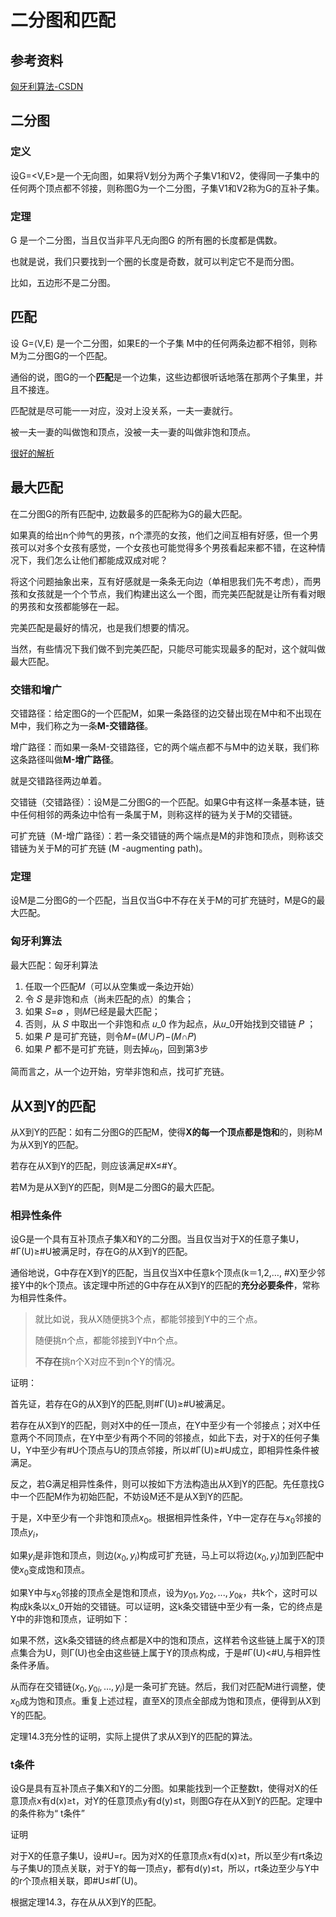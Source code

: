 # 二分图和匹配

## 参考资料

[匈牙利算法-CSDN](https://bog.csdn.net/u013384984/artice/detais/90718287)

## 二分图

### 定义

设G=<V,E>是一个无向图，如果将V划分为两个子集V1和V2，使得同一子集中的任何两个顶点都不邻接，则称图G为一个二分图，子集V1和V2称为G的互补子集。

### 定理

G 是一个二分图，当且仅当非平凡无向图G 的所有圈的长度都是偶数。

也就是说，我们只要找到一个圈的长度是奇数，就可以判定它不是而分图。

比如，五边形不是二分图。

## 匹配

设 G=⟨V,E⟩ 是一个二分图，如果E的一个子集 M中的任何两条边都不相邻，则称 M为二分图G的一个匹配。

通俗的说，图G的一个**匹配**是一个边集，这些边都很听话地落在那两个子集里，并且不接连。

匹配就是尽可能一一对应，没对上没关系，一夫一妻就行。

被一夫一妻的叫做饱和顶点，没被一夫一妻的叫做非饱和顶点。

[很好的解析](https://bog.csdn.net/u013384984/artice/detais/90718287)

## 最大匹配

在二分图G的所有匹配中, 边数最多的匹配称为G的最大匹配。

如果真的给出n个帅气的男孩，n个漂亮的女孩，他们之间互相有好感，但一个男孩可以对多个女孩有感觉，一个女孩也可能觉得多个男孩看起来都不错，在这种情况下，我们怎么让他们都能成双成对呢？

将这个问题抽象出来，互有好感就是一条条无向边（单相思我们先不考虑），而男孩和女孩就是一个个节点，我们构建出这么一个图，而完美匹配就是让所有看对眼的男孩和女孩都能够在一起。

完美匹配是最好的情况，也是我们想要的情况。

当然，有些情况下我们做不到完美匹配，只能尽可能实现最多的配对，这个就叫做最大匹配。

### 交错和增广

交错路径：给定图G的一个匹配M，如果一条路径的边交替出现在M中和不出现在M中，我们称之为一条**M-交错路径**。

增广路径：而如果一条M-交错路径，它的两个端点都不与M中的边关联，我们称这条路径叫做**M-增广路径**。

就是交错路径两边单着。

交错链（交错路径）：设M是二分图G的一个匹配。如果G中有这样一条基本链，链中任何相邻的两条边中恰有一条属于M，则称这样的链为关于M的交错链。

可扩充链（M-增广路径）：若一条交错链的两个端点是M的非饱和顶点，则称该交错链为关于M的可扩充链 (M -augmenting path)。

### 定理

设M是二分图G的一个匹配，当且仅当G中不存在关于M的可扩充链时，M是G的最大匹配。

### 匈牙利算法

最大匹配：匈牙利算法

1. 任取一个匹配𝑀（可以从空集或一条边开始）
2. 令 𝑆 是非饱和点（尚未匹配的点）的集合；
3. 如果 𝑆=∅ ，则𝑀已经是最大匹配；
4. 否则，从 𝑆 中取出一个非饱和点 𝑢_0 作为起点，从𝑢_0开始找到交错链 𝑃 ；
5. 如果 𝑃 是可扩充链，则令𝑀=(𝑀∪𝑃)−(𝑀∩𝑃)
6. 如果 𝑃 都不是可扩充链，则去掉$𝑢_0$，回到第3步

简而言之，从一个边开始，穷举非饱和点，找可扩充链。

## 从X到Y的匹配

从X到Y的匹配：如有二分图G的匹配M，使得**X的每一个顶点都是饱和**的，则称M为从X到Y的匹配。

若存在从X到Y的匹配，则应该满足#X≤#Y。

若M为是从X到Y的匹配，则M是二分图G的最大匹配。

### 相异性条件

设G是一个具有互补顶点子集X和Y的二分图。当且仅当对于X的任意子集U，#Γ(U)≥#U被满足时，存在G的从X到Y的匹配。


通俗地说，G中存在X到Y的匹配，当且仅当X中任意k个顶点(k＝1,2,…, #X)至少邻接Y中的k个顶点。该定理中所述的G中存在从X到Y的匹配的**充分必要条件**，常称为相异性条件。

> 就比如说，我从X随便挑3个点，都能邻接到Y中的三个点。
>
> 随便挑n个点，都能邻接到Y中n个点。
>
> **不存在**挑n个X对应不到n个Y的情况。

证明：

首先证，若存在G的从X到Y的匹配,则#Γ(U)≥#U被满足。

若存在从X到Y的匹配，则对X中的任一顶点，在Y中至少有一个邻接点；对X中任意两个不同顶点，在Y中至少有两个不同的邻接点，如此下去，对于X的任何子集U，Y中至少有#U个顶点与U的顶点邻接，所以#Γ(U)≥#U成立，即相异性条件被满足。

反之，若G满足相异性条件，则可以按如下方法构造出从X到Y的匹配。先任意找G中一个匹配M作为初始匹配，不妨设M还不是从X到Y的匹配。

于是，X中至少有一个非饱和顶点$x_0$。根据相异性条件，Y中一定存在与$x_0$邻接的顶点$y_i$，

如果$y_i$是非饱和顶点，则边$(x_0, y_i)$构成可扩充链，马上可以将边$(x_0, y_i)$加到匹配中使$x_0$变成饱和顶点。

如果Y中与$x_0$邻接的顶点全是饱和顶点，设为$y_{01}, y_{02},..., y_{0k}$，共k个，这时可以构成k条以x_0开始的交错链。可以证明，这k条交错链中至少有一条，它的终点是Y中的非饱和顶点，证明如下：


如果不然，这k条交错链的终点都是X中的饱和顶点，这样若令这些链上属于X的顶点集合为U，则Γ(U)也全由这些链上属于Y的顶点构成，于是#Γ(U)<#U,与相异性条件矛盾。

从而存在交错链$(x_0,y_{0i},…,y_i)$是一条可扩充链。然后，我们对匹配M进行调整，使$x_0$成为饱和顶点。重复上述过程，直至X的顶点全部成为饱和顶点，便得到从X到Y的匹配。

定理14.3充分性的证明，实际上提供了求从X到Y的匹配的算法。

### t条件

设G是具有互补顶点子集X和Y的二分图。如果能找到一个正整数t，使得对X的任意顶点x有d(x)≥t，对Y的任意顶点y有d(y)≤t，则图G存在从X到Y的匹配。定理中的条件称为“ t条件”

证明

对于X的任意子集U，设#U=r。因为对X的任意顶点x有d(x)≥t，所以至少有rt条边与子集U的顶点关联，对于Y的每一顶点y，都有d(y)≤t，所以，rt条边至少与Y中的r个顶点相关联，即#U≤#Γ(U)。

根据定理14.3，存在从从X到Y的匹配。

